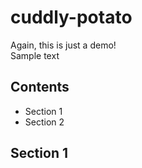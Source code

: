 # cuddly-potato
Again, this is just a demo!  
Sample text
## Contents
* Section 1
* Section 2

## Section 1


